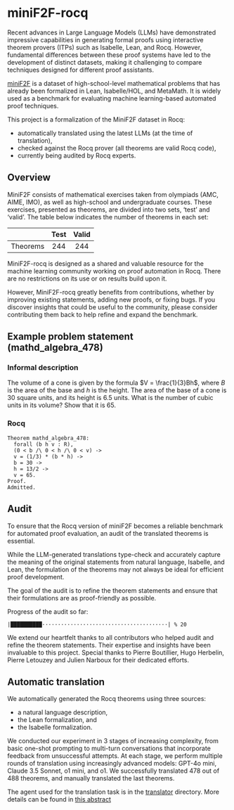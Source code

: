 # miniF2F-rocq

Recent advances in Large Language Models (LLMs) have demonstrated impressive capabilities in generating formal proofs
using interactive theorem provers (ITPs) such as Isabelle, Lean, and Rocq.
However, fundamental differences between these proof systems have led to the development of distinct datasets,
making it challenging to compare techniques designed for different proof assistants.

[miniF2F](https://github.com/facebookresearch/miniF2F) is
a dataset of high-school-level mathematical problems that has already been formalized in Lean, Isabelle/HOL, and MetaMath.
It is widely used as a benchmark for evaluating machine learning-based automated proof techniques.

This project is a formalization of the MiniF2F dataset in Rocq:
- automatically translated using the latest LLMs (at the time of translation),
- checked against the Rocq prover (all theorems are valid Rocq code),
- currently being audited by Rocq experts.

## Overview

MiniF2F consists of mathematical exercises taken from olympiads (AMC, AIME, IMO), as well as high-school and undergraduate courses. These exercises, presented as theorems, are divided into two sets, ‘test’ and ‘valid’. The table below indicates the number of theorems in each set:

|          | Test | Valid |
|:--------:|:----:|:-----:|
| Theorems |  244 |  244  |

MiniF2F-rocq is designed as a shared and valuable resource for the machine learning community working on proof automation in Rocq. There are no restrictions on its use or on results build upon it.

However, MiniF2F-rocq greatly benefits from contributions, whether by improving existing statements, adding new proofs, or fixing bugs. If you discover insights that could be useful to the community, please consider contributing them back to help refine and expand the benchmark.

## Example problem statement (mathd_algebra_478)

### Informal description

The volume of a cone is given by the formula $V = \frac{1}{3}Bh$, where $B$ is the area of the base and $h$ is the height. The area of the base of a cone is 30 square units, and its height is 6.5 units. What is the number of cubic units in its volume? Show that it is 65.

### Rocq

```coq
Theorem mathd_algebra_478:
  forall (b h v : R),
  (0 < b /\ 0 < h /\ 0 < v) ->
  v = (1/3) * (b * h) ->
  b = 30 ->
  h = 13/2 ->
  v = 65.
Proof.
Admitted.
```

## Audit

To ensure that the Rocq version of miniF2F becomes a reliable benchmark for automated proof evaluation,
an audit of the translated theorems is essential.

While the LLM-generated translations type-check and accurately capture the meaning of the original statements from natural language, Isabelle, and Lean,
the formulation of the theorems may not always be ideal for efficient proof development.

The goal of the audit is to refine the theorem statements and ensure that their formulations are as proof-friendly as possible.

Progress of the audit so far:

`|██████████········································| % 20`

We extend our heartfelt thanks to all contributors who helped audit and refine the theorem statements.
Their expertise and insights have been invaluable to this project.
Special thanks to
Pierre Boutillier,
Hugo Herbelin,
Pierre Letouzey and
Julien Narboux
for their dedicated efforts.


## Automatic translation

We automatically generated the Rocq theorems using three sources:
- a natural language description,
- the Lean formalization, and
- the Isabelle formalization.

We conducted our experiment in 3 stages of increasing complexity, from basic one-shot prompting to multi-turn conversations that incorporate feedback from unsuccessful attempts.
At each stage, we perform multiple rounds of translation using increasingly advanced models: GPT-4o mini, Claude 3.5 Sonnet, o1 mini, and o1.
We successfully translated 478 out of 488 theorems, and manually translated the last theorems.

The agent used for the translation task is in the [translator](./translator/) directory.
More details can be found in [this abstract](./minif2f2rocq.pdf)
